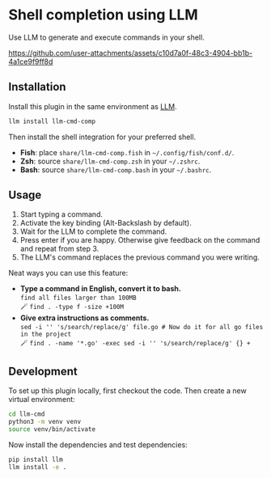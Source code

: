 # Shell completion using LLM

Use LLM to generate and execute commands in your shell.

https://github.com/user-attachments/assets/c10d7a0f-48c3-4904-bb1b-4a1ce9f9ff8d

## Installation

Install this plugin in the same environment as [LLM](https://llm.datasette.io/).
```bash
llm install llm-cmd-comp
```
Then install the shell integration for your preferred shell.

- **Fish**: place `share/llm-cmd-comp.fish` in `~/.config/fish/conf.d/`.
- **Zsh**: source `share/llm-cmd-comp.zsh` in your `~/.zshrc`.
- **Bash**: source `share/llm-cmd-comp.bash` in your `~/.bashrc`.

## Usage

1. Start typing a command.
2. Activate the key binding (Alt-Backslash by default).
3. Wait for the LLM to complete the command.
4. Press enter if you are happy. Otherwise give feedback on the command and repeat from step 3.
5. The LLM's command replaces the previous command you were writing.

Neat ways you can use this feature:

- **Type a command in English, convert it to bash.**<br />
  `find all files larger than 100MB`<br />
  🪄 `find . -type f -size +100M`
- **Give extra instructions as comments.**<br />
  `sed -i '' 's/search/replace/g' file.go # Now do it for all go files in the project`<br />
  🪄 `find . -name '*.go' -exec sed -i '' 's/search/replace/g' {} +`

## Development

To set up this plugin locally, first checkout the code. Then create a new virtual environment:

```bash
cd llm-cmd
python3 -m venv venv
source venv/bin/activate
```

Now install the dependencies and test dependencies:

```bash
pip install llm
llm install -e .
```
